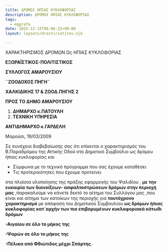```yaml
---
title: ΔΡΟΜΟΙ ΗΠΙΑΣ ΚΥΚΛΟΦΟΡΙΑΣ
description: ΔΡΟΜΟΙ ΗΠΙΑΣ ΚΥΚΛΟΦΟΡΙΑΣ
tags:
  - eggrafa
date: 2015-12-15T06:06:32+00:00
layout: layouts/drastiriotites.njk

---
```


ΧΑΡΑΚΤΗΡΙΣΜΟΣ ΔΡΟΜΩΝ Ως ΗΠΙΑΣ ΚΥΚΛΟΦΟΡΙΑΣ

<!-- excerpt -->

**EΞΩΡΑΪΣΤΙΚΟΣ-ΠΟΛΙΤΙΣΤΙΚΟΣ**

**ΣΥΛΛΟΓΟΣ ΑΜΑΡΟΥΣΙΟΥ**

**¨ΖΩΟΔΟΧΟΣ ΠΗΓΗ¨**

**ΧΑΛΚΙΔΙΚΗΣ 17 &amp; ΖΩΟΔ.ΠΗΓΗΣ 2**

**ΠΡΟΣ ΤΟ ΔΗΜΟ ΑΜΑΡΟΥΣΙΟΥ**

1. **ΔΗΜΑΡΧΟ κ.ΠΑΤΟΥΛΗ**
2. **ΤΕΧΝΙΚΗ ΥΠΗΡΕΣΙΑ**

**ΑΝΤΙΔΗΜΑΡΧΟ κ.ΓΑΡΔΕΛΗ**

Μαρούσι, 19/03/2009

Σε συνέχεια διαβεβαίωσής σας ότι επίκειται ο χαρακτηρισμός του Β.Παραδρόμου της Αττικής Οδού στο Δημοτικό Συμβούλιο ως δρόμου ήπιας κυκλοφορίας και

- Σύμφωνα με το τεχνικό πρόγραμμα που σας έχουμε καταθέσει
- Τις προτεραιότητες που έχουμε προτείνει

στα πλαίσια υλοποίησης της πράξης εφαρμογής του Ψαλιδίου , **με την ευκαιρία των διανοίξεων- ασφαλτοστρώσεων δρόμων στην περιοχή** **μας** ,παρακαλούμε να κάνετε δεκτό το αίτημα του Συλλόγου μας ,που είναι και αίτημα των κατοίκων της περιοχής για **ταυτόχρονο χαρακτηρισμό** με απόφαση του Δημοτικού Συμβουλίου **ως δρόμων ήπιας κυκλοφορίας κατ΄αρχήν των πιο επιβαρυμένων κυκλοφοριακά κάτωθι δρόμων**

**-Αιγαίου σε όλο το μήκος της**

**-Ψαρών σε όλο το μήκος της**

**-Πέλικα από Φθιώτιδος μέχρι Σπάρτης.**
